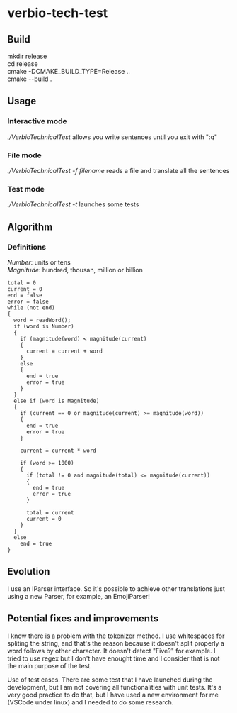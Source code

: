 # verbio-tech-test

## Build
mkdir release  
cd release  
cmake -DCMAKE_BUILD_TYPE=Release ..  
cmake --build .  

## Usage
### Interactive mode
*./VerbioTechnicalTest* allows you write sentences until you exit with ":q"

### File mode
*./VerbioTechnicalTest -f filename* reads a file and translate all the sentences

### Test mode
*./VerbioTechnicalTest -t* launches some tests

## Algorithm
### Definitions
*Number*: units or tens  
*Magnitude*: hundred, thousan, million or billion
```
total = 0
current = 0
end = false
error = false
while (not end)
{
  word = readWord();
  if (word is Number)
  {
    if (magnitude(word) < magnitude(current)
    {
      current = current + word
    }
    else
    {
      end = true
      error = true
    }
  }
  else if (word is Magnitude)
  {
    if (current == 0 or magnitude(current) >= magnitude(word))
    {
      end = true
      error = true
    }
    
    current = current * word
    
    if (word >= 1000)
    {
      if (total != 0 and magnitude(total) <= magnitude(current))
      {
        end = true
        error = true
      }
      
      total = current
      current = 0
    }
  }
  else
    end = true
}
```

## Evolution
I use an IParser interface. So it's possible to achieve other translations just using a new Parser, for example, an EmojiParser!

## Potential fixes and improvements
I know there is a problem with the tokenizer method. I use whitespaces for spliting the string, and that's the reason because it doesn't split properly a word follows by other character. It doesn't detect "Five?" for example. I tried to use regex but I don't have enought time and I consider that is not the main purpose of the test.

Use of test cases. There are some test that I have launched during the development, but I am not covering all functionalities with unit tests. It's a very good practice to do that, but I have used a new environment for me (VSCode under linux) and I needed to do some research.
